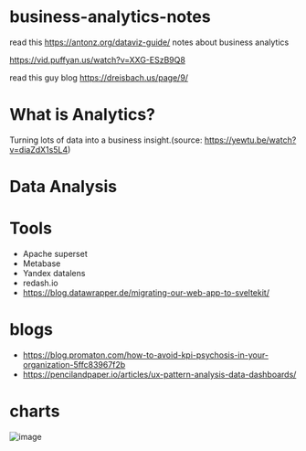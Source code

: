 # business-analytics-notes

read this https://antonz.org/dataviz-guide/
notes about business analytics 

https://vid.puffyan.us/watch?v=XXG-ESzB9Q8

read this guy blog https://dreisbach.us/page/9/

# What is Analytics?
Turning lots of data into a business insight.(source: https://yewtu.be/watch?v=diaZdX1s5L4)

# Data Analysis

# Tools
- Apache superset
- Metabase
- Yandex datalens
- redash.io
- https://blog.datawrapper.de/migrating-our-web-app-to-sveltekit/

# blogs

- https://blog.promaton.com/how-to-avoid-kpi-psychosis-in-your-organization-5ffc83967f2b
- https://pencilandpaper.io/articles/ux-pattern-analysis-data-dashboards/

# charts
![image](https://github.com/manish0x0f/business-analytics-notes/assets/140893931/0edc474f-40e9-438d-95af-336618a9c889)
